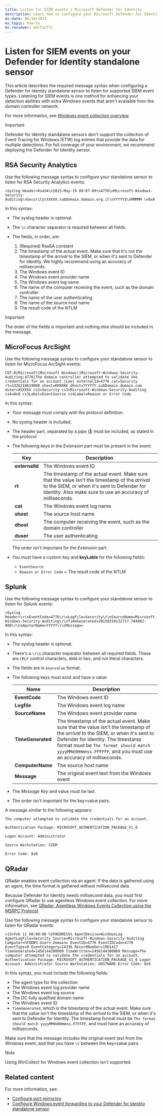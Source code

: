 ```yaml
---
title: Listen for SIEM events | Microsoft Defender for Identity
description: Learn how to configure your Microsoft Defender for Identity sensor to listen for SIEM events and enhance your detection abilities with extra Windows events.
ms.date: 08/10/2023
ms.topic: how-to
ms.reviewer: martin77s
---
```


# Listen for SIEM events on your Defender for Identity standalone sensor

This article describes the required message syntax when configuring a Defender for Identity standalone sensor to listen for supported SIEM event types. Listening for SIEM events is one method for enhancing your detection abilities with extra Windows events that aren't available from the domain controller network.

For more information, see [Windows event collection overview](event-collection-overview.md).

> [!IMPORTANT]
> Defender for Identity standalone sensors don't support the collection of Event Tracing for Windows (ETW) log entries that provide the data for multiple detections. For full coverage of your environment, we recommend deploying the Defender for Identity sensor.

## RSA Security Analytics

Use the following message syntax to configure your standalone sensor to listen for RSA Security Analytics events:

```text
<Syslog Header>RsaSA\n2015-May-19 09:07:09\n4776\nMicrosoft-Windows-Security-Auditing\nSecurity\XXXXX.subDomain.domain.org.il\nYYYYY$\nMMMMM \n0x0
```

In this syntax:

- The syslog header is optional.

- The `\n` character separator is required between all fields.

- The fields, in order, are:

  1. (Required) RsaSA constant
  1. The timestamp of the actual event. Make sure that it's not the timestamp of the *arrival* to the SIEM, or when it's sent to Defender for Identity. We highly recommend using an accuracy of milliseconds.
  1. The Windows event ID
  1. The Windows event provider name
  1. The Windows event log name
  1. The name of the computer receiving the event, such as the domain controller
  1. The name of the user authenticating
  1. The name of the source host name
  1. The result code of the NTLM

> [!IMPORTANT]
> The order of the fields is important and nothing else should be included in the message.

## MicroFocus ArcSight

Use the following message syntax to configure your standalone sensor to listen for MicroFocus ArcSight events:

```text
CEF:0|Microsoft|Microsoft Windows||Microsoft-Windows-Security-Auditing:4776|The domain controller attempted to validate the credentials for an account.|Low| externalId=4776 cat=Security rt=1426218619000 shost=KKKKKK dhost=YYYYYY.subDomain.domain.com duser=XXXXXX cs2=Security cs3=Microsoft-Windows-Security-Auditing cs4=0x0 cs3Label=EventSource cs4Label=Reason or Error Code
```

In this syntax:

- Your message must comply with the protocol definition.

- No syslog header is included.

- The header part, separated by a *pipe* (**|**) must be included, as stated in the protocol

- The following keys in the *Extension* part must be present in the event:

    |Key  |Description  |
    |---------|---------|
    |**externalId**     | The Windows event ID        |
    |**rt**     | The timestamp of the actual event. Make sure that the value isn't the timestamp of the *arrival* to the SIEM, or when it's sent to Defender for Identity. Also make sure to use an accuracy of milliseconds.   |
    |**cat**     |     The Windows event log name    |
    |**shost**     |   The source host name      |
    |**dhost**     |   The computer receiving the event, such as the domain controller      |
    |**duser**     |    The user authenticating     |
    
    The order isn't important for the *Extension* part.

- You must have a custom key and **keyLable** for the following fields:

    - `EventSource`
    - `Reason or Error Code` = The result code of the NTLM

## Splunk

Use the following message syntax to configure your standalone sensor to listen for Splunk events:

```text
<Syslog Header>\r\nEventCode=4776\r\nLogfile=Security\r\nSourceName=Microsoft-Windows-Security-Auditing\r\nTimeGenerated=20150310132717.784882-000\r\ComputerName=YYYYY\r\nMessage=
```

In this syntax:

- The syslog header is optional.

- There's a `\r\n` character separator between all required fields. These are `CRLF` control characters, `0D0A` in hex, and not literal characters.

- The fields are in `key=value` format.

- The following keys must exist and have a value:

    |Name  |Description  |
    |---------|---------|
    |**EventCode**     |   The Windows event ID      |
    |**Logfile**     |The Windows event log name         |
    |**SourceName**     |   The Windows event provider name      |
    |**TimeGenerated**     |    The timestamp of the actual event. Make sure that the value isn't the timestamp of the *arrival* to the SIEM, or when it's sent to Defender for Identity. The timestamp format must be `The format should match yyyyMMddHHmmss.FFFFFF`, and you must use an accuracy of milliseconds.    |
    |**ComputerName**     |    The source host name     |
    |**Message**     |     The original event text from the Windows event    |

- The *Message Key* and value must be last.

- The order isn't important for the key=value pairs.

A message similar to the following appears:

```bash
The computer attempted to validate the credentials for an account.

Authentication Package: MICROSOFT_AUTHENTICATION_PACKAGE_V1_0

Logon Account: Administrator

Source Workstation: SIEM

Error Code: 0x0
```


## QRadar

QRadar enables event collection via an agent. If the data is gathered using an agent, the time format is gathered without millisecond data.

Because Defender for Identity needs millisecond data, you must first configure QRadar to use agentless Windows event collection. For more information, see [QRadar: Agentless Windows Events Collection using the MSRPC Protocol](https://www.ibm.com/support/pages/qradar-agentless-windows-events-collection-using-msrpc-protocol-msrpc-faq).

Use the following message syntax to configure your standalone sensor to listen for QRadar events:

```text
<13>Feb 11 00:00:00 %IPADDRESS% AgentDevice=WindowsLog AgentLogFile=Security Source=Microsoft-Windows-Security-Auditing Computer=%FQDN% User= Domain= EventID=4776 EventIDCode=4776 EventType=8 EventCategory=14336 RecordNumber=1961417 TimeGenerated=1456144380009 TimeWritten=1456144380009 Message=The computer attempted to validate the credentials for an account. Authentication Package: MICROSOFT_AUTHENTICATION_PACKAGE_V1_0 Logon Account: Administrator Source Workstation: HOSTNAME Error Code: 0x0
```

In this syntax, you must include the following fields:

- The agent type for the collection
- The Windows event log provider name
- The Windows event log source
- The DC fully qualified domain name
- The Windows event ID
- `TimeGenerated`, which is the timestamp of the actual event. Make sure that the value isn't the timestamp of the *arrival* to the SIEM, or when it's sent to Defender for Identity. The timestamp format must be `The format should match yyyyMMddHHmmss.FFFFFF`, and must have an accuracy of milliseconds.

Make sure that the message includes the original event text from the Windows event, and that you have `\t` between the key=value pairs.

>[!NOTE]
> Using WinCollect for Windows event collection isn't supported.

## Related content

For more information, see:

- [Configure port mirroring](configure-port-mirroring.md)
- [Configure Windows event forwarding to your Defender for Identity standalone sensor](configure-event-forwarding.md)
